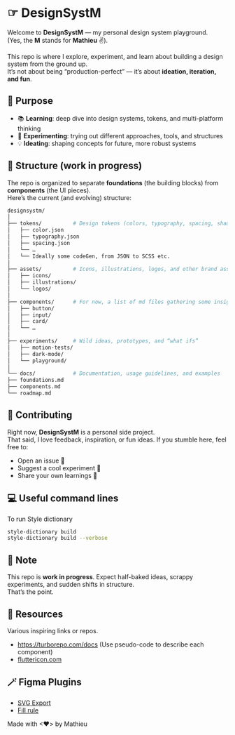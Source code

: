 # ☞ DesignSystM

Welcome to **DesignSystM** — my personal design system playground.  
(Yes, the **M** stands for **Mathieu** ✌️).  

This repo is where I explore, experiment, and learn about building a design system from the ground up.  
It’s not about being “production-perfect” — it’s about **ideation, iteration, and fun**.



## 🚀 Purpose

- 📚 **Learning**: deep dive into design systems, tokens, and multi-platform thinking  
- 🧪 **Experimenting**: trying out different approaches, tools, and structures  
- 💡 **Ideating**: shaping concepts for future, more robust systems  



## 📂 Structure (work in progress)

The repo is organized to separate **foundations** (the building blocks) from **components** (the UI pieces).  
Here’s the current (and evolving) structure:

```bash
designsystm/
│
├── tokens/          # Design tokens (colors, typography, spacing, shadows, etc.)
│   ├── color.json
│   ├── typography.json
│   ├── spacing.json
│   └── …
│   └── Ideally some codeGen, from JSON to SCSS etc.
│
├── assets/          # Icons, illustrations, logos, and other brand assets
│   ├── icons/
│   ├── illustrations/
│   └── logos/
│
├── components/      # For now, a list of md files gathering some insights
│   ├── button/
│   ├── input/
│   ├── card/
│   └── …
│
├── experiments/     # Wild ideas, prototypes, and “what ifs”
│   ├── motion-tests/
│   ├── dark-mode/
│   └── playground/
│
└── docs/            # Documentation, usage guidelines, and examples
├── foundations.md
├── components.md
└── roadmap.md
```



## 🤝 Contributing

Right now, **DesignSystM** is a personal side project.  
That said, I love feedback, inspiration, or fun ideas. If you stumble here, feel free to:
- Open an issue 💬
- Suggest a cool experiment 🚀
- Share your own learnings 🔗


## 💻 Useful command lines
To run Style dictionary
``` bash
style-dictionary build
style-dictionary build --verbose
```


## 📌 Note

This repo is **work in progress**. Expect half-baked ideas, scrappy experiments, and sudden shifts in structure.  
That’s the point.  

## 📌 Resources

Various inspiring links or repos.
- https://turborepo.com/docs (Use pseudo-code to describe each component)
- [fluttericon.com](https://www.fluttericon.com)

## 🪄 Figma Plugins
- [SVG Export](https://www.figma.com/community/plugin/814345141907543603/svg-export)
- [Fill rule](https://www.figma.com/community/plugin/771155994770327940)


Made with <❤> by Mathieu
